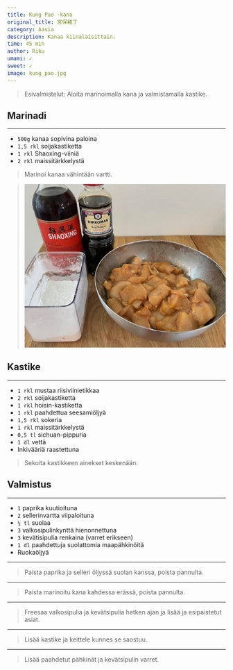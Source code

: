 ```yaml
---
title: Kung Pao -kana
original_title: 宮保雞丁
category: Aasia
description: Kanaa kiinalaisittain.
time: 45 min
author: Riku
umami: ✓
sweet: ✓
image: kung_pao.jpg
---
```


> Esivalmistelut: Aloita marinoimalla kana ja valmistamalla kastike.

## Marinadi

---

* `500g` kanaa sopivina paloina
* `1,5 rkl` soijakastiketta
* `1 rkl` Shaoxing-viiniä
* `2 rkl` maissitärkkelystä

> Marinoi kanaa vähintään vartti.

> ![](kung_pao_marinade.jpg)

## Kastike

---

* `1 rkl` mustaa riisiviinietikkaa
* `2 rkl` soijakastiketta
* `1 rkl` hoisin-kastiketta
* `1 rkl` paahdettua seesamiöljyä
* `1,5 rkl` sokeria
* `1 rkl` maissitärkkelystä
* `0,5 tl` sichuan-pippuria
* `1 dl` vettä
* Inkivääriä raastettuna

> Sekoita kastikkeen ainekset keskenään.

## Valmistus

---

* `1` paprika kuutioituna
* `2` sellerinvartta viipaloituna
* `¼ tl` suolaa
* `3` valkosipulinkynttä hienonnettuna
* `3` kevätisipulia renkaina (varret erikseen)
* `1 dl` paahdettuja suolattomia maapähkinöitä
* Ruokaöljyä

---

> Paista paprika ja selleri öljyssä suolan kanssa, poista pannulta.

---

> Paista marinoitu kana kahdessa erässä, poista pannulta.

---

> Freesaa valkosipulia ja kevätsipulia hetken ajan ja lisää ja esipaistetut asiat.

---

> Lisää kastike ja keittele kunnes se saostuu.

---

> Lisää paahdetut pähkinät ja kevätsipulin varret.
